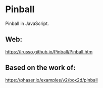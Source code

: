 # Pinball

Pinball in JavaScript.

## Web:

https://lrusso.github.io/Pinball/Pinball.htm

## Based on the work of:

https://phaser.io/examples/v2/box2d/pinball
